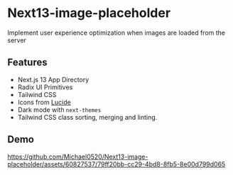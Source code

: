 # Next13-image-placeholder
Implement user experience optimization when images are loaded from the server

## Features

- Next.js 13 App Directory
- Radix UI Primitives
- Tailwind CSS
- Icons from [Lucide](https://lucide.dev)
- Dark mode with `next-themes`
- Tailwind CSS class sorting, merging and linting.

## Demo
https://github.com/Michael0520/Next13-image-placeholder/assets/60827537/79ff20bb-cc29-4bd8-8fb5-8e00d799d065

